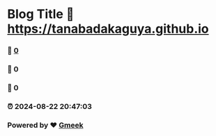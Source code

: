 # Blog Title :link: https://tanabadakaguya.github.io 
### :page_facing_up: [0](https://tanabadakaguya.github.io/tag.html) 
### :speech_balloon: 0 
### :hibiscus: 0 
### :alarm_clock: 2024-08-22 20:47:03 
### Powered by :heart: [Gmeek](https://github.com/Meekdai/Gmeek)
